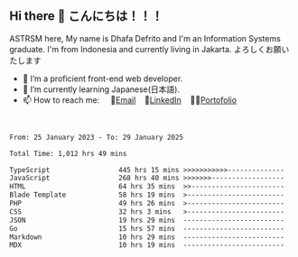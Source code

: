 ## Hi there 👋 こんにちは！！！
ASTRSM here, My name is Dhafa Defrito and I'm an Information Systems graduate. I'm from Indonesia and currently living in Jakarta. よろしくお願いたします

- 🔭 I’m a proficient front-end web developer.
- 🌱 I’m currently learning Japanese(日本語).
- 📫 How to reach me: &nbsp;&nbsp;&nbsp;&nbsp;📧[Email](ddefrito@gmail.com)&nbsp;&nbsp;&nbsp;&nbsp;💼[LinkedIn](https://www.linkedin.com/in/dhafa-defrita-rama-yudistira-9357a9229/)&nbsp;&nbsp;&nbsp;&nbsp;👨‍🎨[Portofolio](https://ddefrito.vercel.app/)
<br>
<!-- <p align="left">
<a href="https://github.com/ASTRSM">
  <img height="180em" src="https://github-readme-stats-eight-theta.vercel.app/api?username=ASTRSM&show_icons=true&theme=dracula&include_all_commits=true&count_private=true"/>
  <img height="180em" src="https://github-readme-stats-eight-theta.vercel.app/api/top-langs/?username=ASTRSM&layout=compact&langs_count=8&theme=dracula"/>
</a>
</p> -->

<!--START_SECTION:waka-->

```txt
From: 25 January 2023 - To: 29 January 2025

Total Time: 1,012 hrs 49 mins

TypeScript                 445 hrs 15 mins >>>>>>>>>>>--------------   43.96 %
JavaScript                 268 hrs 40 mins >>>>>>>------------------   26.53 %
HTML                       64 hrs 35 mins  >>-----------------------   06.38 %
Blade Template             58 hrs 19 mins  >------------------------   05.76 %
PHP                        49 hrs 26 mins  >------------------------   04.88 %
CSS                        32 hrs 3 mins   >------------------------   03.17 %
JSON                       19 hrs 29 mins  -------------------------   01.92 %
Go                         15 hrs 57 mins  -------------------------   01.57 %
Markdown                   10 hrs 29 mins  -------------------------   01.04 %
MDX                        10 hrs 19 mins  -------------------------   01.02 %
```

<!--END_SECTION:waka-->
